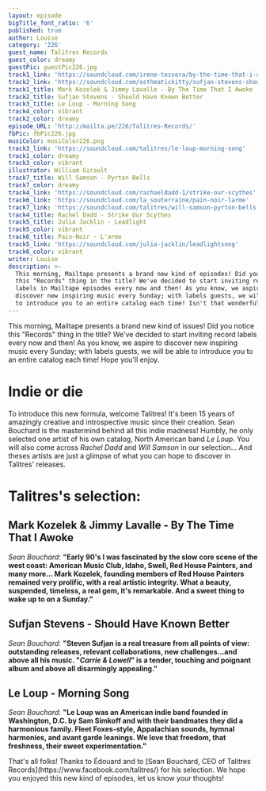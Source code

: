 ```yaml
---
layout: episode
bigTitle_font_ratio: '6'
published: true
author: Louise
category: '226'
guest_name: Talitres Records
guest_color: dreamy
guestPic: guestPic226.jpg
track1_link: 'https://soundcloud.com/irene-tessera/by-the-time-that-i-awoke'
track2_link: 'https://soundcloud.com/asthmatickitty/sufjan-stevens-should-have-known-better'
track1_title: Mark Kozelek & Jimmy Lavalle - By The Time That I Awoke
track2_title: Sufjan Stevens - Should Have Known Better
track3_title: Le Loup - Morning Song
track4_color: vibrant
track2_color: dreamy
episode_URL: 'http://mailta.pe/226/Talitres-Records/'
fbPic: fbPic226.jpg
musiColor: musiColor226.png
track3_link: 'https://soundcloud.com/talitres/le-loup-morning-song'
track1_color: dreamy
track3_color: vibrant
illustrator: William Girault
track7_title: Will Samson - Pyrton Bells
track7_color: dreamy
track4_link: 'https://soundcloud.com/rachaeldadd-1/strike-our-scythes'
track6_link: 'https://soundcloud.com/la_souterraine/pain-noir-larme'
track7_link: 'https://soundcloud.com/talitres/will-samson-pyrton-bells'
track4_title: Rachel Dadd - Strike Our Scythes
track5_title: Julia Jacklin - Leadlight
track5_color: vibrant
track6_title: Pain-Noir - L'arme
track5_link: 'https://soundcloud.com/julia-jacklin/leadlightsong'
track6_color: vibrant
writer: Louise
description: >-
  This morning, Mailtape presents a brand new kind of episodes! Did you notice
  this "Records" thing in the title? We've decided to start inviting record
  labels in Mailtape episodes every now and then! As you know, we aspire to
  discover new inspiring music every Sunday; with labels guests, we will be able
  to introduce you to an entire catalog each time! Isn't that wonderful?!
---
```

<p id="introduction">This morning, Mailtape presents a brand new kind of issues! Did you notice this "Records" thing in the title? We've decided to start inviting record labels every now and then! As you know, we aspire to discover new inspiring music every Sunday; with labels guests, we will be able to introduce you to an entire catalog each time! Hope you'll enjoy. </p>

# Indie or die

To introduce this new formula, welcome Talitres! It's been 15 years of amazingly creative and introspective music since their creation. Sean Bouchard is the mastermind behind all this indie madness! Humbly, he only selected one artist of his own catalog, North American band _Le Loup_. You will also come across _Rachel Dadd_ and _Will Samson_ in our selection... And theses artists are just a glimpse of what you can hope to discover in Talitres' releases.

# Talitres's selection:

## Mark Kozelek & Jimmy Lavalle - By The Time That I Awoke
_Sean Bouchard_: **"**Early 90's I was fascinated by the slow core scene of the west coast: American Music Club, Idaho, Swell, Red House Painters, and many more... Mark Kozelek, founding members of Red House Painters remained very prolific, with a real artistic integrity. What a beauty, suspended, timeless, a real gem, it's remarkable. And a sweet thing to wake up to on a Sunday.**"**

## Sufjan Stevens - Should Have Known Better
_Sean Bouchard_: **"**Steven Sufjan is a real treasure from all points of view: outstanding releases, relevant collaborations, new challenges...and above all his music. "_Carrie & Lowell_" is a tender, touching and poignant album and above all disarmingly appealing.**"**

## Le Loup - Morning Song
_Sean Bouchard_: **"**Le Loup was an American indie band founded in Washington, D.C. by Sam Simkoff and with their bandmates they did a harmonious family. Fleet Foxes-style, Appalachian sounds, hymnal harmonies, and avant garde leanings. We love that freedom, that freshness, their sweet experimentation.**"**

<p id="outroduction">That's all folks! Thanks to Édouard and to [Sean Bouchard, CEO of Talitres Records](https://www.facebook.com/talitres/) for his selection. We hope you enjoyed this new kind of episodes, let us know your thoughts!</p>
